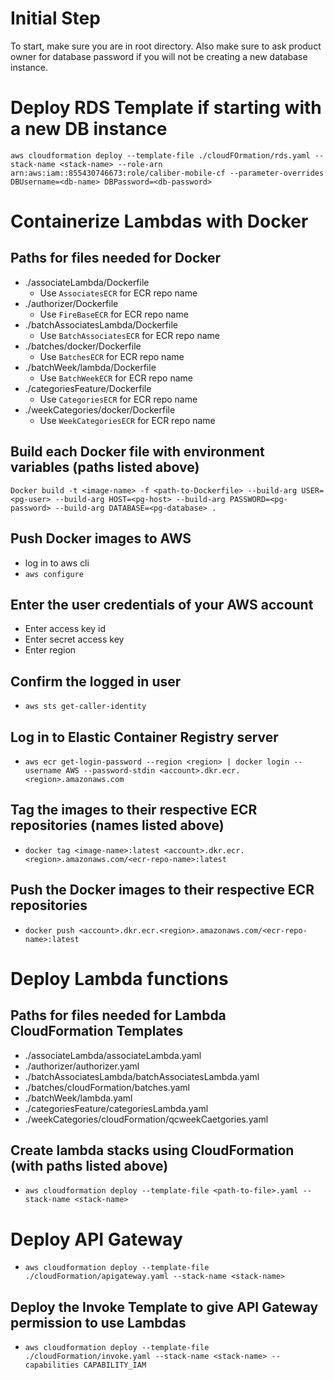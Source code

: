 
# Initial Step
To start, make sure you are in root directory. Also make sure to ask product owner for database password if you will not be creating a new database instance.

# Deploy RDS Template if starting with a new DB instance
`aws cloudformation deploy --template-file ./cloudFOrmation/rds.yaml --stack-name <stack-name> --role-arn arn:aws:iam::855430746673:role/caliber-mobile-cf --parameter-overrides DBUsername=<db-name> DBPassword=<db-password>`

# Containerize Lambdas with Docker
## Paths for files needed for Docker
* ./associateLambda/Dockerfile
  * Use `AssociatesECR` for ECR repo name
* ./authorizer/Dockerfile
  * Use `FireBaseECR` for ECR repo name
* ./batchAssociatesLambda/Dockerfile
  * Use `BatchAssociatesECR` for ECR repo name
* ./batches/docker/Dockerfile
  * Use `BatchesECR` for ECR repo name
* ./batchWeek/lambda/Dockerfile
  * Use `BatchWeekECR` for ECR repo name
* ./categoriesFeature/Dockerfile
  * Use `CategoriesECR` for ECR repo name
* ./weekCategories/docker/Dockerfile
  * Use `WeekCategoriesECR` for ECR repo name

## Build each Docker file with environment variables (paths listed above)
`Docker build -t <image-name> -f <path-to-Dockerfile> --build-arg USER=<pg-user> --build-arg HOST=<pg-host> --build-arg PASSWORD=<pg-password> --build-arg DATABASE=<pg-database> .`

## Push Docker images to AWS
* log in to aws cli
* `aws configure`

## Enter the user credentials of your AWS account
* Enter access key id
* Enter secret access key
* Enter region

## Confirm  the logged in user
* `aws sts get-caller-identity`

## Log in to Elastic Container Registry server
* `aws ecr get-login-password --region <region> | docker login --username AWS --password-stdin <account>.dkr.ecr.<region>.amazonaws.com`

## Tag the images to their respective ECR repositories (names listed above)
* `docker tag <image-name>:latest <account>.dkr.ecr.<region>.amazonaws.com/<ecr-repo-name>:latest`

## Push the Docker images to their respective ECR repositories
* `docker push <account>.dkr.ecr.<region>.amazonaws.com/<ecr-repo-name>:latest`

# Deploy Lambda functions
## Paths for files needed for Lambda CloudFormation Templates
* ./associateLambda/associateLambda.yaml
* ./authorizer/authorizer.yaml
* ./batchAssociatesLambda/batchAssociatesLambda.yaml
* ./batches/cloudFormation/batches.yaml
* ./batchWeek/lambda.yaml
* ./categoriesFeature/categoriesLambda.yaml
* ./weekCategories/cloudFormation/qcweekCaetgories.yaml

## Create lambda stacks using CloudFormation (with paths listed above)
* `aws cloudformation deploy --template-file <path-to-file>.yaml --stack-name <stack-name>`

# Deploy API Gateway
* `aws cloudformation deploy --template-file ./cloudFormation/apigateway.yaml --stack-name <stack-name>`

## Deploy the Invoke Template to give API Gateway permission to use Lambdas
* `aws cloudformation deploy --template-file ./cloudFormation/invoke.yaml --stack-name <stack-name> --capabilities CAPABILITY_IAM`